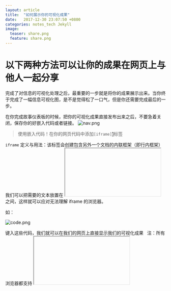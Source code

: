 ```yaml
---
layout: article
title:  "如何展示你的可视化成果"
date:   2017-12-30 23:07:50 +0800
categories: notes_tech Jekyll
image:
  teaser: share.png
  feature: share.png
---
```

# **以下两种方法可以让你的成果在网页上与他人一起分享**

完成了对信息的可视化处理之后，最重要的一步就是将你的成果展示出来。当你终于完成了一幅信息可视化图，是不是觉得松了一口气，但是你还需要完成最后的一步。

在你完成故事仪表板的时候，把你的可视化成果直接发布出来之后，不要急着关闭，保存你的好嵌入代码或者链接。
![nav.png](https://i.loli.net/2018/01/03/5a4c99e5d8b28.png)

> 使用嵌入代码！在你的网页代码中添加`[iframe]`[1]标签
 
 `iframe`
 定义与用法：该标签会创建包含另外一个文档的内联框架（即行内框架）
 我们可以把需要的文本放置在 <iframe> 和 </iframe> 之间，这样就可以应对无法理解 iframe 的浏览器。
 
 如：
 
![code.png](https://i.loli.net/2018/01/03/5a4c99e5c0ddc.png)
 
 键入这些代码，我们就可以在我们的网页上直接显示我们的可视化成果
 
 注：所有浏览器都支持 <iframe> 标签
 
> 使用得到的链接在你的页面中，加入`[a]`[2]标签，点击就可以显示我们的成果了
 
![a.png](https://i.loli.net/2018/01/03/5a4c99e5bafc2.png)

## 只要上述的其中一个步骤，你就可以展示你的成果了！


[1]:http://www.w3school.com.cn/tags/tag_iframe.asp
[2]:http://www.w3school.com.cn/tags/tag_a.asp
